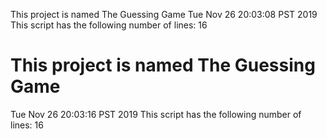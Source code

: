This project is named The Guessing Game
Tue Nov 26 20:03:08 PST 2019
This script has the following number of lines:
      16
# This project is named The Guessing Game
Tue Nov 26 20:03:16 PST 2019
This script has the following number of lines:
      16

